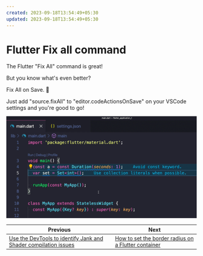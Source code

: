 ```yaml
---
created: 2023-09-18T13:54:49+05:30
updated: 2023-09-18T13:54:49+05:30
---
```

# Flutter Fix all command

The Flutter "Fix All" command is great!

But you know what's even better?

Fix All on Save. 🚀

Just add "source.fixAll" to "editor.codeActionsOnSave" on your VSCode settings and you're good to go!

![](007_source.fixAll.gif)

 

| Previous | Next |
| -------- | ---- |
| [Use the DevTools to identify Jank and Shader compilation issues](../0005-use-the-devtools-to-identify-jank-and-shader-compilation-issues/index.md) | [How to set the border radius on a Flutter container](../0007-how-to-set-the-border-radius-on-a-flutter-container/index.md) |